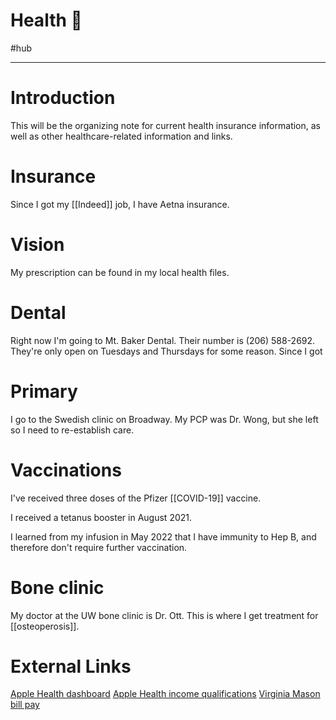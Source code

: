 # Health 🏥
#hub

---
# Introduction
This will be the organizing note for current health insurance information, as well as other healthcare-related information and links.

# Insurance
Since I got my [[Indeed]] job, I have Aetna insurance.

# Vision
My prescription can be found in my local health files.

# Dental
Right now I'm going to Mt. Baker Dental. Their number is (206) 588-2692. They're only open on Tuesdays and Thursdays for some reason. Since I got 

# Primary
I go to the Swedish clinic on Broadway. My PCP was Dr. Wong, but she left so I need to re-establish care.

# Vaccinations
I've received three doses of the Pfizer [[COVID-19]] vaccine. 

I received a tetanus booster in August 2021. 

I learned from my infusion in May 2022 that I have immunity to Hep B, and therefore don't require further vaccination. 

# Bone clinic
My doctor at the UW bone clinic is Dr. Ott. This is where I get treatment for [[osteoperosis]].

# External Links
[Apple Health dashboard](https://prd.myuhc.com/content/myuhc/en/public/member-cs-login.html)
[Apple Health income qualifications](https://www.hca.wa.gov/assets/free-or-low-cost/22-315.pdf)
[Virginia Mason bill pay](https://virginiamason.docugateway.com/bill/user/document/display/?ref=workspace://SpacesStore/7646624e-6cc3-4eca-b85b-38eb9eac28a2)
